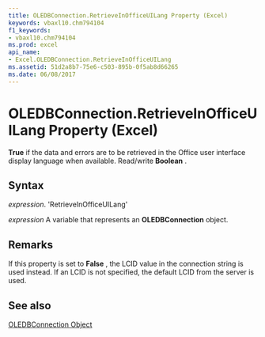 ```yaml
---
title: OLEDBConnection.RetrieveInOfficeUILang Property (Excel)
keywords: vbaxl10.chm794104
f1_keywords:
- vbaxl10.chm794104
ms.prod: excel
api_name:
- Excel.OLEDBConnection.RetrieveInOfficeUILang
ms.assetid: 51d2a8b7-75e6-c503-895b-0f5ab8d66265
ms.date: 06/08/2017
---
```



# OLEDBConnection.RetrieveInOfficeUILang Property (Excel)

 **True** if the data and errors are to be retrieved in the Office user interface display language when available. Read/write **Boolean** .


## Syntax

 _expression_. 'RetrieveInOfficeUILang'

 _expression_ A variable that represents an **OLEDBConnection** object.


## Remarks

If this property is set to  **False** , the LCID value in the connection string is used instead. If an LCID is not specified, the default LCID from the server is used.


## See also


[OLEDBConnection Object](Excel.OLEDBConnection.md)

